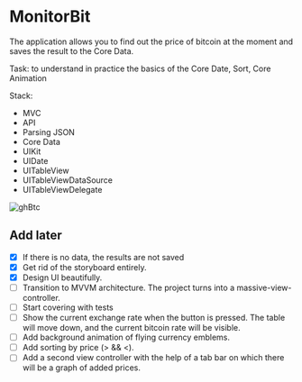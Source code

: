 # MonitorBit

The application allows you to find out the price of bitcoin at the moment and saves the result to the Core Data.

Task: to understand in practice the basics of the Core Date, Sort, Core Animation

Stack:
- MVC
- API
- Parsing JSON
- Core Data
- UIKit
- UIDate
- UITableView
- UITableViewDataSource
- UITableViewDelegate

![ghBtc](https://user-images.githubusercontent.com/60622982/119444023-40054100-bd33-11eb-9a0a-4aa8d9b919bb.gif)

## Add later

- [x] If there is no data, the results are not saved
- [x] Get rid of the storyboard entirely.
- [x] Design UI beautifully.
- [ ] Transition to MVVM architecture. The project turns into a massive-view-controller.
- [ ] Start covering with tests
- [ ] Show the current exchange rate when the button is pressed. The table will move down, and the current bitcoin rate will be visible.
- [ ] Add background animation of flying currency emblems.
- [ ] Add sorting by price (> && <).
- [ ] Add a second view controller with the help of a tab bar on which there will be a graph of added prices.
